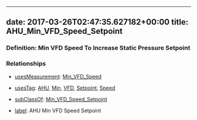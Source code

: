 
---
date: 2017-03-26T02:47:35.627182+00:00
title: AHU_Min_VFD_Speed_Setpoint
---
### Definition: Min VFD Speed To Increase Static Pressure Setpoint

### Relationships

* [usesMeasurement](https://brickschema.org/schema/1.0/BrickFrame#usesMeasurement): [Min_VFD_Speed](https://brickschema.org/schema/1.0/Brick#Min_VFD_Speed)

* [usesTag](https://brickschema.org/schema/1.0/BrickFrame#usesTag): [AHU](https://brickschema.org/schema/1.0/BrickTag#AHU), [Min](https://brickschema.org/schema/1.0/BrickTag#Min), [VFD](https://brickschema.org/schema/1.0/BrickTag#VFD), [Setpoint](https://brickschema.org/schema/1.0/BrickTag#Setpoint), [Speed](https://brickschema.org/schema/1.0/BrickTag#Speed)

* [subClassOf](http://www.w3.org/2000/01/rdf-schema#subClassOf): [Min_VFD_Speed_Setpoint](https://brickschema.org/schema/1.0/Brick#Min_VFD_Speed_Setpoint)

* [label](http://www.w3.org/2000/01/rdf-schema#label): AHU Min VFD Speed Setpoint
